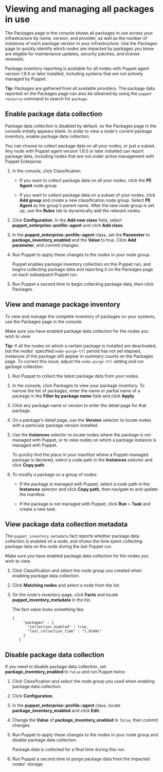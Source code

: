 # Viewing and managing all packages in use

The Packages page in the console shows all packages in use across your infrastructure by name, version, and provider, as well as the number of instances of each package version in your infrastructure. Use the Packages page to quickly identify which nodes are impacted by packages you know are eligible for maintenance updates, security patches, and license renewals.

Package inventory reporting is available for all nodes with Puppet agent version 1.6.0 or later installed, including systems that are not actively managed by Puppet.

**Tip:** Packages are gathered from all available providers. The package data reported on the Packages page can also be obtained by using the `puppet resource` command to search for `package`.

## Enable package data collection

Package data collection is disabled by default, so the Packages page in the console initially appears blank. In order to view a node's current package inventory, enable package data collection.

You can choose to collect package data on all your nodes, or just a subset. Any node with Puppet agent version 1.6.0 or later installed can report package data, including nodes that are not under active management with Puppet Enterprise.

1.  In the console, click Classification.

    -   If you want to collect package data on all your nodes, click the **PE Agent** node group.

    -   If you want to collect package data on a subset of your nodes, click **Add group** and create a new classification node group. Select **PE Agent** as the group's parent name. After the new node group is set up, use the **Rules** tab to dynamically add the relevant nodes.

2.  Click **Configuration**. In the **Add new class** field, select **puppet\_enterprise::profile::agent** and click **Add class**.

3.  In the **puppet\_enterprise::profile::agent** class, set the **Parameter** to **package\_inventory\_enabled** and the **Value** to true. Click **Add parameter**, and commit changes.

4.  Run Puppet to apply these changes to the nodes in your node group.

    Puppet enables package inventory collection on this Puppet run, and begins collecting package data and reporting it on the Packages page on each subsequent Puppet run.

5.  Run Puppet a second time to begin collecting package data, then click Packages.


## View and manage package inventory

To view and manage the complete inventory of packages on your systems, use the Packages page in the console.

Make sure you have enabled package data collection for the nodes you wish to view.

**Tip:** If all the nodes on which a certain package is installed are deactivated, but the nodes' specified `node-purge-ttl` period has not yet elapsed, instances of the package still appear in summary counts on the Packages page. To correct this issue, adjust the `node-purge-ttl` setting and run garbage collection.

1.  Run Puppet to collect the latest package data from your nodes.

2.  In the console, click Packages to view your package inventory. To narrow the list of packages, enter the name or partial name of a package in the **Filter by package name** field and click **Apply**.

3.  Click any package name or version to enter the detail page for that package.

4.  On a package's detail page, use the **Version** selector to locate nodes with a particular package version installed.

5.  Use the **Instances** selector to locate nodes where the package is not managed with Puppet, or to view nodes on which a package instance is managed with Puppet.

    To quickly find the place in your manifest where a Puppet-managed package is declared, select a code path in the **Instances** selector and click **Copy path**.

6.  To modify a package on a group of nodes:

    -   If the package is managed with Puppet, select a code path in the **Instances** selector and click **Copy path**, then navigate to and update the manifest.

    -   If the package is not managed with Puppet, click **Run** \> **Task** and create a new task.


## View package data collection metadata

The `puppet_inventory_metadata` fact reports whether package data collection is enabled on a node, and shows the time spent collecting package data on the node during the last Puppet run.

Make sure you have enabled package data collection for the nodes you wish to view.

1.  Click Classification and select the node group you created when enabling package data collection.

2.  Click **Matching nodes** and select a node from the list.

3.  On the node's inventory page, click **Facts** and locate **puppet\_inventory\_metadata** in the list.

    The fact value looks something like:

    ```
    {
         "packages" : {
           "collection_enabled" : true,
           "last_collection_time" : "1.9149s"
         }
       }
    ```


## Disable package data collection

If you need to disable package data collection, set **package\_inventory\_enabled** to `false` and run Puppet twice.

1.  Click Classification and select the node group you used when enabling package data collection.

2.  Click **Configuration**.

3.  In the **puppet\_enterprise::profile::agent** class, locate **package\_inventory\_enabled** and click **Edit**.

4.  Change the **Value** of **package\_inventory\_enabled** to `false`, then commit changes.

5.  Run Puppet to apply these changes to the nodes in your node group and disable package data collection.

    Package data is collected for a final time during this run.

6.  Run Puppet a second time to purge package data from the impacted nodes' storage.


